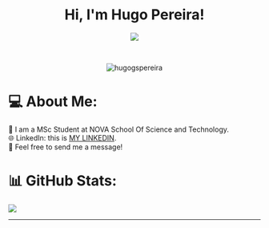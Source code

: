 <h1 align="center">Hi, I'm Hugo Pereira!</h1>
<p align="center">
  <a href="https://github.com/DenverCoder1/readme-typing-svg"><img src="https://readme-typing-svg.herokuapp.com/?lines=Computer+Science+and+Engineering+Student;MSc%20Student%20at%20NOVA%20University;Based%20in%20Lisbon%20(Portugal)&center=true&width=500&height=50"></a>
</p>


<br>

<p align="center"> 
	<img src="https://komarev.com/ghpvc/?username=hugogspereira&label=Profile%20views&color=139cf3&style=plastic" alt="hugogspereira" /> 
</p>


# 💻 About Me:
🌱 I am a MSc Student at NOVA School Of Science and Technology. <br>
🌐 LinkedIn: this is [MY LINKEDIN](https://www.linkedin.com/in/hugogspereira/). <br>
💬 Feel free to send me a message! <br>

# 📊 GitHub Stats:
![](https://github-readme-streak-stats.herokuapp.com/?user=hugogspereira&theme=blueberry&hide_border=false)<br/>

---

